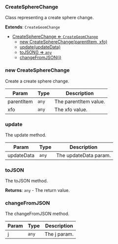 <a name="CreateSphereChange"></a>

### CreateSphereChange 
Class representing a create sphere change.


**Extends**: <code>CreateGeomChange</code>  

* [CreateSphereChange ⇐ <code>CreateGeomChange</code>](#CreateSphereChange)
    * [new CreateSphereChange(parentItem, xfo)](#new-CreateSphereChange)
    * [update(updateData)](#update)
    * [toJSON() ⇒ <code>any</code>](#toJSON)
    * [changeFromJSON(j)](#changeFromJSON)

<a name="new_CreateSphereChange_new"></a>

### new CreateSphereChange
Create a create sphere change.


| Param | Type | Description |
| --- | --- | --- |
| parentItem | <code>any</code> | The parentItem value. |
| xfo | <code>any</code> | The xfo value. |

<a name="CreateSphereChange+update"></a>

### update
The update method.



| Param | Type | Description |
| --- | --- | --- |
| updateData | <code>any</code> | The updateData param. |

<a name="CreateSphereChange+toJSON"></a>

### toJSON
The toJSON method.


**Returns**: <code>any</code> - The return value.  
<a name="CreateSphereChange+changeFromJSON"></a>

### changeFromJSON
The changeFromJSON method.



| Param | Type | Description |
| --- | --- | --- |
| j | <code>any</code> | The j param. |

